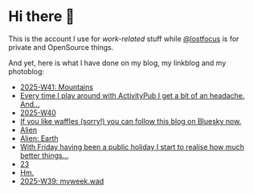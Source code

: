# Hi there 👋

This is the account I use for _work-related_ stuff while [@lostfocus](https://github.com/lostfocus) is for private 
and OpenSource things.

And yet, here is what I have done on my blog, my linkblog and my photoblog:

<!-- POST-LIST:START -->
- [2025-W41: Mountains](https://lostfocus.de/2025/10/14/2025-w41-mountains/)
- [Every time I play around with ActivityPub I get a bit of an headache. And…](https://lostfocus.de/2025/10/05/235240/)
- [2025-W40](https://lostfocus.de/2025/10/05/2025-w40/)
- [If you like waffles &lpar;sorry!&rpar; you can follow this blog on Bluesky now.](https://lostfocus.de/2025/10/04/235214/)
- [Alien](https://typesetinthefuture.com/2014/12/01/alien/)
- [Alien: Earth](https://lostfocus.de/2025/10/04/alien-earth/)
- [With Friday having been a public holiday I start to realise how much better things…](https://lostfocus.de/2025/10/04/235195/)
- [23](https://lostfocus.de/2025/10/02/235184/)
- [Hm.](https://lostfocus.de/2025/10/01/235166/)
- [2025-W39: myweek.wad](https://lostfocus.de/2025/09/28/2025-w39-myweek-wad/)
<!-- POST-LIST:END -->
